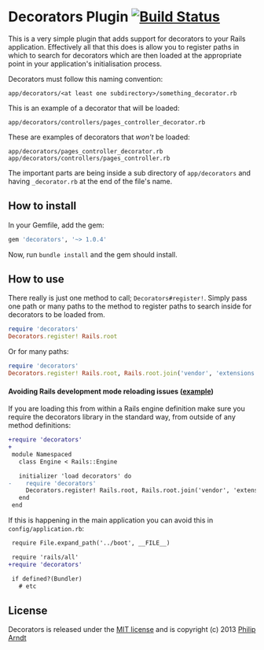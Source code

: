 # Decorators Plugin [![Build Status](https://secure.travis-ci.org/parndt/decorators.png?branch=master)](http://travis-ci.org/parndt/decorators)

This is a very simple plugin that adds support for decorators to your Rails application.
Effectively all that this does is allow you to register paths in which to search
for decorators which are then loaded at the appropriate point in your application's
initialisation process.

Decorators must follow this naming convention:

    app/decorators/<at least one subdirectory>/something_decorator.rb

This is an example of a decorator that will be loaded:

    app/decorators/controllers/pages_controller_decorator.rb

These are examples of decorators that *won't* be loaded:

    app/decorators/pages_controller_decorator.rb
    app/decorators/controllers/pages_controller.rb

The important parts are being inside a sub directory of `app/decorators` and having
`_decorator.rb` at the end of the file's name.

## How to install

In your Gemfile, add the gem:

```ruby
gem 'decorators', '~> 1.0.4'
```

Now, run `bundle install` and the gem should install.

## How to use

There really is just one method to call; `Decorators#register!`.
Simply pass one path or many paths to the method to register paths to search
inside for decorators to be loaded from.

```ruby
require 'decorators'
Decorators.register! Rails.root
```

Or for many paths:

```ruby
require 'decorators'
Decorators.register! Rails.root, Rails.root.join('vendor', 'extensions', 'extension_with_decorators')
```

#### Avoiding Rails development mode reloading issues ([example](https://github.com/refinery/refinerycms/issues/2267))

If you are loading this from within a Rails engine definition make sure you require
the decorators library in the standard way, from outside of any method definitions:

```diff
+require 'decorators'
+
 module Namespaced
   class Engine < Rails::Engine

   initializer 'load decorators' do
-    require 'decorators'
     Decorators.register! Rails.root, Rails.root.join('vendor', 'extensions', 'namespaced')
   end
 end
```

If this is happening in the main application you can avoid this in `config/application.rb`:

```diff
 require File.expand_path('../boot', __FILE__)

 require 'rails/all'
+require 'decorators'

 if defined?(Bundler)
   # etc
```

## License

Decorators is released under the [MIT license](https://github.com/parndt/decorators/blob/master/license.md#readme)
and is copyright (c) 2013 [Philip Arndt](http://p.arndt.io)
